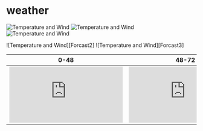 # weather
![Temperature and Wind][Image1]
![Temperature and Wind][Image2]
![Temperature and Wind][Image3]

![Temperature and Wind][Forcast2]
![Temperature and Wind][Forcast3]

| 0-48 | 48-72 | 72 |
| ------------- | ------------- | ------------- |
| ![Temperature and Wind](http://forecast.weather.gov/meteograms/Plotter.php?lat=39.08120&amp;lon=-77.15390&amp;wfo=LWX&amp;zcode=MDZ009&amp;gset=20&amp;gdiff=10&amp;unit=0&amp;tinfo=EY5&amp;ahour=0&amp;pcmd=1111111111111&amp;lg=en&amp;indu=1%211%211) | ![Temperature and Wind](http://forecast.weather.gov/meteograms/Plotter.php?lat=39.08120&amp;lon=-77.15390&amp;wfo=LWX&amp;zcode=MDZ009&amp;gset=20&amp;gdiff=10&amp;unit=0&amp;tinfo=EY5&amp;ahour=48&amp;pcmd=1111111111111&amp;lg=en&amp;indu=1%211%211) | ![Temperature and Wind](http://forecast.weather.gov/meteograms/Plotter.php?lat=39.08120&amp;lon=-77.15390&amp;wfo=LWX&amp;zcode=MDZ009&amp;gset=20&amp;gdiff=10&amp;unit=0&amp;tinfo=EY5&amp;ahour=72&amp;pcmd=1111111111111&amp;lg=en&amp;indu=1%211%211) |

[Image1]: http://sirocco.accuweather.com/nx_mosaic_640x480c/sir/inmasirva_.gif
[Image2]: http://sirocco.accuweather.com/nx_mosaic_640x480_public/sir/inmasirmr_dca.gif
[Image3]: [http://radblast-aws.wunderground.com/cgi-bin/radar/WUNIDS_map?station=LWX&amp;brand=wui&amp;num=6&amp;delay=15&amp;type=N0R&amp;frame=0&amp;scale=1.000&amp;noclutter=0&amp;t=1362514689&amp;lat=38.85194397&amp;lon=-77.03749847&amp;label=Ronald+Reagan+Washington+National%2C+DC&amp;showstorms=0&amp;map.x=400&amp;map.y=240&amp;centerx=400&amp;centery=240&amp;transx=0&amp;transy=0&amp;showlabels=1&amp;severe=0&amp;rainsnow=0&amp;lightning=0&amp;smooth=0]
